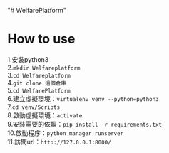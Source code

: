 "# WelfarePlatform" 

How to use
===

1.安裝python3  
2.`mkdir Welfareplatform`  
3.`cd Welfareplatform`  
4.`git clone 這個倉庫`  
5.`cd WelfarePlatform`  
6.建立虛擬環境：`virtualenv venv --python=python3`  
7.`cd venv/Scripts`  
8.啟動虛擬環境：`activate`  
9.安裝需要的依賴：`pip install -r requirements.txt`  
10.啟動程序：`python manager runserver`  
11.訪問url：`http://127.0.0.1:8000/`  
